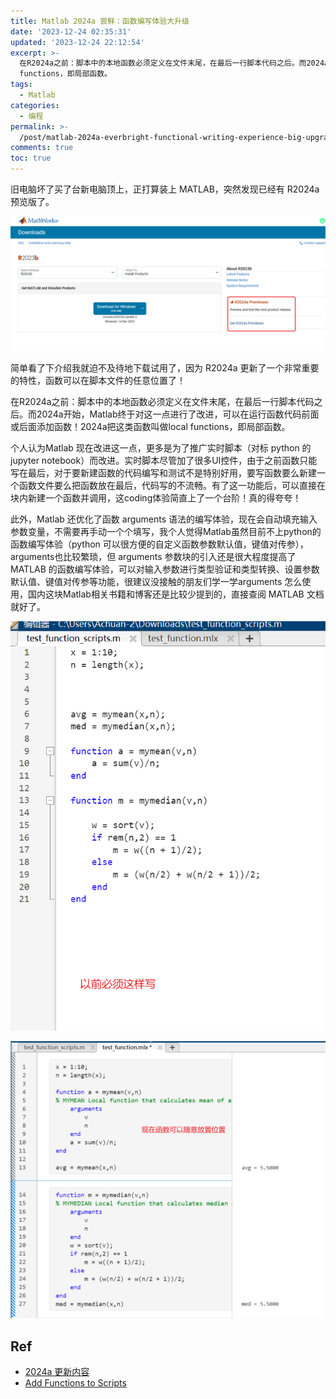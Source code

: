 ```yaml
---
title: Matlab 2024a 尝鲜：函数编写体验大升级
date: '2023-12-24 02:35:31'
updated: '2023-12-24 22:12:54'
excerpt: >-
  在R2024a之前：脚本中的本地函数必须定义在文件末尾，在最后一行脚本代码之后。而2024a开始，Matlab终于对这一点进行了改进，可以在运行函数代码前面或后面添加函数！2024a把这类函数叫做local
  functions，即局部函数。
tags:
  - Matlab
categories:
  - 编程
permalink: >-
  /post/matlab-2024a-everbright-functional-writing-experience-big-upgrade-eao4i.html
comments: true
toc: true
---
```




旧电脑坏了买了台新电脑顶上，正打算装上 MATLAB，突然发现已经有 R2024a 预览版了。

​![image](https://raw.githubusercontent.com/Achuan-2/PicBed/pic/assets/202312242213996.png)​

简单看了下介绍我就迫不及待地下载试用了，因为 R2024a 更新了一个非常重要的特性，函数可以在脚本文件的任意位置了！

在R2024a之前：脚本中的本地函数必须定义在文件末尾，在最后一行脚本代码之后。而2024a开始，Matlab终于对这一点进行了改进，可以在运行函数代码前面或后面添加函数！2024a把这类函数叫做local functions，即局部函数。

个人认为Matlab 现在改进这一点，更多是为了推广实时脚本（对标 python 的 jupyter notebook）而改进。实时脚本尽管加了很多UI控件，由于之前函数只能写在最后，对于要新建函数的代码编写和测试不是特别好用，要写函数要么新建一个函数文件要么把函数放在最后，代码写的不流畅。有了这一功能后，可以直接在块内新建一个函数并调用，这coding体验简直上了一个台阶！真的得夸夸！

此外，Matlab 还优化了函数 arguments 语法的编写体验，现在会自动填充输入参数变量，不需要再手动一个个填写，我个人觉得Matlab虽然目前不上python的函数编写体验（python 可以很方便的自定义函数参数默认值，键值对传参），arguments也比较繁琐，但 arguments 参数块的引入还是很大程度提高了 MATLAB 的函数编写体验，可以对输入参数进行类型验证和类型转换、设置参数默认值、键值对传参等功能，很建议没接触的朋友们学一学arguments 怎么使用，国内这块Matlab相关书籍和博客还是比较少提到的，直接查阅 MATLAB 文档就好了。

​![image](https://raw.githubusercontent.com/Achuan-2/PicBed/pic/assets/202312242213754.png)​

​​![image](https://raw.githubusercontent.com/Achuan-2/PicBed/pic/assets/202312242213979.png)​​

## Ref

* [2024a 更新内容](https://ww2.mathworks.cn/help/releases/R2024a/matlab/release-notes.html)
* [Add Functions to Scripts](https://ww2.mathworks.cn/help/releases/R2024a/matlab/matlab_prog/local-functions-in-scripts.html)
